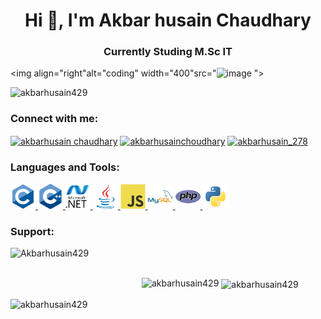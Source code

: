 <h1 align="center">Hi 👋, I'm Akbar husain Chaudhary</h1>
<h3 align="center">Currently Studing M.Sc IT</h3>

<img align="right"alt="coding" width="400"src="![image](https://github.com/user-attachments/assets/b4a3757b-2f76-44f3-8d02-7c4f7e6194fa)
">
<p align="left"> <img src="https://komarev.com/ghpvc/?username=akbarhusain429&label=Profile%20views&color=0e75b6&style=flat" alt="akbarhusain429" /> </p>

<h3 align="left">Connect with me:</h3>
<p align="left">
<a href="https://linkedin.com/in/akbarhusain chaudhary" target="blank"><img align="center" src="https://raw.githubusercontent.com/rahuldkjain/github-profile-readme-generator/master/src/images/icons/Social/linked-in-alt.svg" alt="akbarhusain chaudhary" height="30" width="40" /></a>
<a href="https://kaggle.com/akbarhusainchoudhary" target="blank"><img align="center" src="https://raw.githubusercontent.com/rahuldkjain/github-profile-readme-generator/master/src/images/icons/Social/kaggle.svg" alt="akbarhusainchoudhary" height="30" width="40" /></a>
<a href="https://instagram.com/akbarhusain_278" target="blank"><img align="center" src="https://raw.githubusercontent.com/rahuldkjain/github-profile-readme-generator/master/src/images/icons/Social/instagram.svg" alt="akbarhusain_278" height="30" width="40" /></a>
</p>

<h3 align="left">Languages and Tools:</h3>
<p align="left"> <a href="https://www.cprogramming.com/" target="_blank" rel="noreferrer"> <img src="https://raw.githubusercontent.com/devicons/devicon/master/icons/c/c-original.svg" alt="c" width="40" height="40"/> </a> <a href="https://www.w3schools.com/cpp/" target="_blank" rel="noreferrer"> <img src="https://raw.githubusercontent.com/devicons/devicon/master/icons/cplusplus/cplusplus-original.svg" alt="cplusplus" width="40" height="40"/> </a> <a href="https://dotnet.microsoft.com/" target="_blank" rel="noreferrer"> <img src="https://raw.githubusercontent.com/devicons/devicon/master/icons/dot-net/dot-net-original-wordmark.svg" alt="dotnet" width="40" height="40"/> </a> <a href="https://www.java.com" target="_blank" rel="noreferrer"> <img src="https://raw.githubusercontent.com/devicons/devicon/master/icons/java/java-original.svg" alt="java" width="40" height="40"/> </a> <a href="https://developer.mozilla.org/en-US/docs/Web/JavaScript" target="_blank" rel="noreferrer"> <img src="https://raw.githubusercontent.com/devicons/devicon/master/icons/javascript/javascript-original.svg" alt="javascript" width="40" height="40"/> </a> <a href="https://www.mysql.com/" target="_blank" rel="noreferrer"> <img src="https://raw.githubusercontent.com/devicons/devicon/master/icons/mysql/mysql-original-wordmark.svg" alt="mysql" width="40" height="40"/> </a> <a href="https://www.php.net" target="_blank" rel="noreferrer"> <img src="https://raw.githubusercontent.com/devicons/devicon/master/icons/php/php-original.svg" alt="php" width="40" height="40"/> </a> <a href="https://www.python.org" target="_blank" rel="noreferrer"> <img src="https://raw.githubusercontent.com/devicons/devicon/master/icons/python/python-original.svg" alt="python" width="40" height="40"/> </a> </p>

<h3 align="left">Support:</h3>
<p><a href="https://www.buymeacoffee.com/Akbarhusain429"> <img align="left" src="https://cdn.buymeacoffee.com/buttons/v2/default-yellow.png" height="50" width="210" alt="Akbarhusain429" /></a></p><br><br>

<p><img align="left" src="https://github-readme-stats.vercel.app/api/top-langs?username=akbarhusain429&show_icons=true&locale=en&layout=compact" alt="akbarhusain429" /></p>

<p>&nbsp;<img align="center" src="https://github-readme-stats.vercel.app/api?username=akbarhusain429&show_icons=true&locale=en" alt="akbarhusain429" /></p>

<p><img align="center" src="https://github-readme-streak-stats.herokuapp.com/?user=akbarhusain429&" alt="akbarhusain429" /></p>
